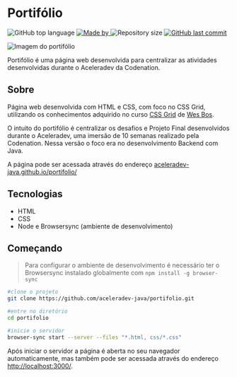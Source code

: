 # Portifólio

<p>
    <img alt="GitHub top language" src="https://img.shields.io/github/languages/top/aceleradev-java/portifolio">
    <a href="https://github.com/my-study-area">
        <img alt="Made by" src="https://img.shields.io/badge/made%20by-adriano%20avelino-gree">
    </a>
    <img alt="Repository size" src="https://img.shields.io/github/repo-size/aceleradev-java/portifolio">
    <a href="https://github.com/EliasGcf/readme-template/commits/master">
    <img alt="GitHub last commit" src="https://img.shields.io/github/last-commit/aceleradev-java/portifolio">
    </a>
</p>

<image src="img/portifolio.png" alt="Imagem do portifólio">

Portifólio é uma página web desenvolvida para centralizar as atividades desenvolvidas durante o Aceleradev da Codenation.
## Sobre
Página web desenvolvida com HTML e CSS, com foco no CSS Grid, utilizando os conhecimentos adquirido no curso [CSS Grid](https://cssgrid.io/) de [Wes Bos](https://link).

O intuito do portifólio é centralizar os desafios e Projeto Final desenvolvidos durante o Aceleradev, uma imersão de 10 semanas realizado pela Codenation. Nessa versão o foco era no desenvolvimento Backend com Java.

A página pode ser acessada através do endereço [aceleradev-java.github.io/portifolio/](https://aceleradev-java.github.io/portifolio/)

## Tecnologias
- HTML
- CSS
- Node e Browsersync (ambiente de desenvolvimento)

## Começando
> Para configurar o ambiente de desenvolvimento é necessário ter o Browsersync instalado globalmente com `npm install -g browser-sync`

```bash
#clone o projeto
git clone https://github.com/aceleradev-java/portifolio.git

#entre no diretório
cd portifolio

#inicie o servidor
browser-sync start --server --files "*.html, css/*.css"
```
Após iniciar o servidor a página é aberta no seu navegador automaticamente, mas também pode ser acessada através do endereço [http://localhost:3000/](http://localhost:3000/).
